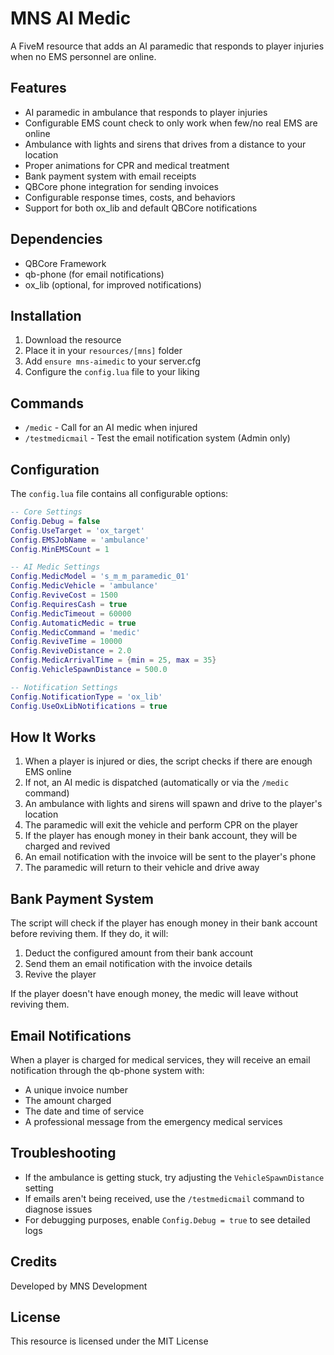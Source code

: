 # MNS AI Medic

A FiveM resource that adds an AI paramedic that responds to player injuries when no EMS personnel are online.

## Features

- AI paramedic in ambulance that responds to player injuries
- Configurable EMS count check to only work when few/no real EMS are online
- Ambulance with lights and sirens that drives from a distance to your location
- Proper animations for CPR and medical treatment
- Bank payment system with email receipts
- QBCore phone integration for sending invoices
- Configurable response times, costs, and behaviors
- Support for both ox_lib and default QBCore notifications

## Dependencies

- QBCore Framework
- qb-phone (for email notifications)
- ox_lib (optional, for improved notifications)

## Installation

1. Download the resource
2. Place it in your `resources/[mns]` folder
3. Add `ensure mns-aimedic` to your server.cfg
4. Configure the `config.lua` file to your liking

## Commands

- `/medic` - Call for an AI medic when injured
- `/testmedicmail` - Test the email notification system (Admin only)

## Configuration

The `config.lua` file contains all configurable options:

```lua
-- Core Settings
Config.Debug = false
Config.UseTarget = 'ox_target'
Config.EMSJobName = 'ambulance'
Config.MinEMSCount = 1

-- AI Medic Settings
Config.MedicModel = 's_m_m_paramedic_01'
Config.MedicVehicle = 'ambulance'
Config.ReviveCost = 1500
Config.RequiresCash = true
Config.MedicTimeout = 60000
Config.AutomaticMedic = true
Config.MedicCommand = 'medic'
Config.ReviveTime = 10000
Config.ReviveDistance = 2.0
Config.MedicArrivalTime = {min = 25, max = 35}
Config.VehicleSpawnDistance = 500.0

-- Notification Settings
Config.NotificationType = 'ox_lib'
Config.UseOxLibNotifications = true
```

## How It Works

1. When a player is injured or dies, the script checks if there are enough EMS online
2. If not, an AI medic is dispatched (automatically or via the `/medic` command)
3. An ambulance with lights and sirens will spawn and drive to the player's location
4. The paramedic will exit the vehicle and perform CPR on the player
5. If the player has enough money in their bank account, they will be charged and revived
6. An email notification with the invoice will be sent to the player's phone
7. The paramedic will return to their vehicle and drive away

## Bank Payment System

The script will check if the player has enough money in their bank account before reviving them. If they do, it will:

1. Deduct the configured amount from their bank account
2. Send them an email notification with the invoice details
3. Revive the player

If the player doesn't have enough money, the medic will leave without reviving them.

## Email Notifications

When a player is charged for medical services, they will receive an email notification through the qb-phone system with:

- A unique invoice number
- The amount charged
- The date and time of service
- A professional message from the emergency medical services

## Troubleshooting

- If the ambulance is getting stuck, try adjusting the `VehicleSpawnDistance` setting
- If emails aren't being received, use the `/testmedicmail` command to diagnose issues
- For debugging purposes, enable `Config.Debug = true` to see detailed logs

## Credits

Developed by MNS Development

## License

This resource is licensed under the MIT License